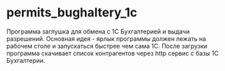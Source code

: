 # permits_bughaltery_1c

Программа заглушка для обмена с 1С Бухгалтерией и выдачи разрешений.
Основная идея  -  ярлык программы должен лежать на рабочем столе и запускаться быстрее чем сама 1С.
После загрузки программа скачивает список контрагентов через http сервис с базы 1С Бухгалтерии.
